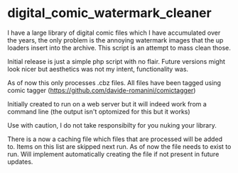 # digital_comic_watermark_cleaner 
I have a large library of digital comic files which I have accumulated over the years, the only problem is the annoying watermark images that the up loaders insert into the archive. This script is an attempt to mass clean those. 

Initial release is just a simple php script with no flair. Future versions might look nicer but aesthetics was not my intent, functionality was.

As of now this only processes .cbz files.  All files have been tagged using comic tagger  (https://github.com/davide-romanini/comictagger)


Initially created to run on a web server but it will indeed work from a command line (the output isn't optomized for this but it works)


Use with caution, I do not take responsibilty for you nuking your library.


There is a now a caching file which files that are processed will be added to.  Items on this list are skipped next run.  As of now the file needs to exist to run.  Will implement automatically creating the file if not present in future updates.
